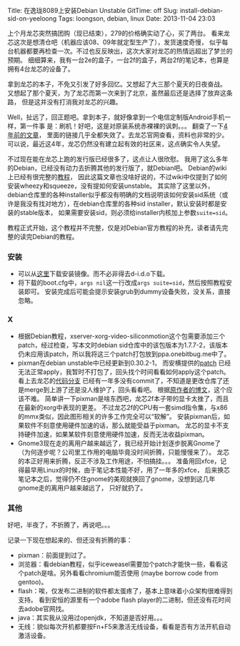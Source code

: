 Title: 在逸珑8089上安装Debian Unstable
GitTime: off
Slug: install-debian-sid-on-yeeloong
Tags: loongson, debian, linux
Date: 2013-11-04 23:03

上个月龙芯突然搞团购（现已结束），279的价格确实动了心，买了两台。
看来龙芯这次是想清仓吧（机器应该08、09年就定型生产了），发货速度奇慢，
似乎每台机器都要再检查一次。不过也反反映出，这次大家对龙芯的热情远超出了梦兰的预期。
细细算来，我有一台2e的盒子，一台2f的盒子，两台2f的笔记本，也算是拥有4台龙芯的设备了。

拿到龙芯的本子，不免又引发了好多回忆。又想起了大三那个夏天的日夜奋战。
又想起了那个夏天，为了龙芯而第一次来到了北京，虽然最后还是选择了放弃这条路，
但是这并没有打消我对龙芯的兴趣。

Well，扯远了，回正题吧。拿到本子，就好像拿到一个电信定制版Android手机一样，第一件事
是：刷机！好吧，这是对原装系统赤裸裸的讽刺。。。
翻查了一下[4年前的文章](http://blackaureole.wordpress.com/2009/05/08/%E9%BE%99%E8%8A%AF%E7%9B%92%E5%AD%90%E7%AC%94%E8%AE%B0%E6%9C%AC%E5%AE%89%E8%A3%85%E7%B3%BB%E7%BB%9F%E6%96%B9%E6%B3%95%E6%B1%87%E6%80%BB/)，
里面的链接几乎全都失效了。去龙芯官网查看，资料也非常的少。
可以说，最近这4年，龙芯仍然没有建立起有效的社区来，这点确实令人失望。

不过现在能在龙芯上跑的发行版已经很多了，这点让人很欣慰。
我用了这么多年的Debian，已经没有动力去折腾其他的发行版了，就Debian吧。
Debian的wiki上已经有很完整的[教程](https://wiki.debian.org/DebianYeeloong/HowTo/Install)，
因此这篇文章也没啥好说的，不过wiki中仅提到了如何安装wheezy和squeeze，没有提如何安装unstable。
其实除了这里以外，debian仓库里的各种installer似乎都没有明确的文档说明该如何安装sid系统（或许是我没有找对地方），在debian仓库里的各种sid installer，默认安装时都是安装的stable版本，
如果需要安装sid，则必须给installer内核加上参数`suite=sid`。

教程正式开始，这个教程并不完整，仅是对Debian官方教程的补充，读者请先完整的读完Debian的教程。

### 安装
* 可以从[这里](http://ftp.cn.debian.org/debian/dists/sid/main/installer-mipsel/current/images/loongson-2f/netboot/)下载安装镜像。而不必非得去d-i.d.o下载。
* 将下载的boot.cfg中，`args nil`这一行改成`args suite=sid`，然后按照教程安装即可。
安装完成后可能会提示安装grub到dummy设备失败，没关系，直接忽略。

### X
* 根据Debian教程，xserver-xorg-video-siliconmotion这个包需要添加三个patch，经过检查，写本文时debian sid仓库中的该包版本为1.7.7-2，该版本仍未应用该patch，所以我将这三个patch打包放到ppa.onebitbug.me中了。
* pixman在debian unstable中已经更新到0.30.2-1，
而安横提供的[patch](http://mirrors.ustc.edu.cn/loongson2f/wheezy/pixman/loongson2f_simd_0.26.0.diff)
已经无法正常apply，我暂时不打包了，回头找个时间看看如何apply这个patch。
看上去龙芯的[代码分支](http://dev.lemote.com/cgit/Pixman.Loongson.git/log/?h=loongson)
已经有一年多没有commit了，不知道是更改仓库了还是merge到上游了还是没人维护了，回头看看吧。
根据[原作者的博文](http://mattst88.com/blog/2012/05/17/Optimizing_pixman_for_Loongson:_Process_and_Results/)，这个应该不难。
简单讲一下pixman是啥东西吧，龙芯2f本子带的显卡太挫了，而且在最新的xorg中表现的更差。
不过龙芯2f的CPU有一套simd指令集，与x86的mmx类似，因此图形相关的许多工作完全可以“软解”。
安装pixman后，如果软件不刻意使用硬件加速的话，那么就能受益于pixman。
龙芯的显卡不支持硬件加速，如果某软件刻意使用硬件加速，反而无法收益pixman。
* Gnome3现在走的离用户越来越远了，我已经开始计划逐步脱离Gnome了
（为何逐步呢？公司里工作用的电脑毕竟没时间折腾，只能慢慢来了）。
龙芯的本正好用来折腾，反正不涉及工作用途，不怕搞挂。。。
准备用回xfce，记得最早用Linux的时候，由于笔记本性能不好，用了一年多的xfce，
后来换芯笔记本之后，觉得仍不住gnome的美观就换回了gnome，没想到这几年gnome走的离用户越来越远了，
只好就扔了。

### 其他
好吧，半夜了，不折腾了，再说吧。。。

记录一下现在想起来的、但还没有折腾的事：

* pixman：前面提到过了。
* 浏览器：看debian教程，似乎iceweasel需要加个patch才能快一些，看看这个patch是啥。另外看看chromium能否使用
(maybe borrow code from gentoo)。
* flash：唉，仅发布二进制的软件都太蛋疼了，基本上意味着小众架构很难得到支持。
看到安恒的源里有一个adobe flash player的二进制，但还没有花时间去adobe官网找。
* java：其实我从没用过openjdk，不知道是否好用。。。
* 无线：貌似每次开机都要按Fn+F5来激活无线设备，看看是否有方法开机自动激活设备。
